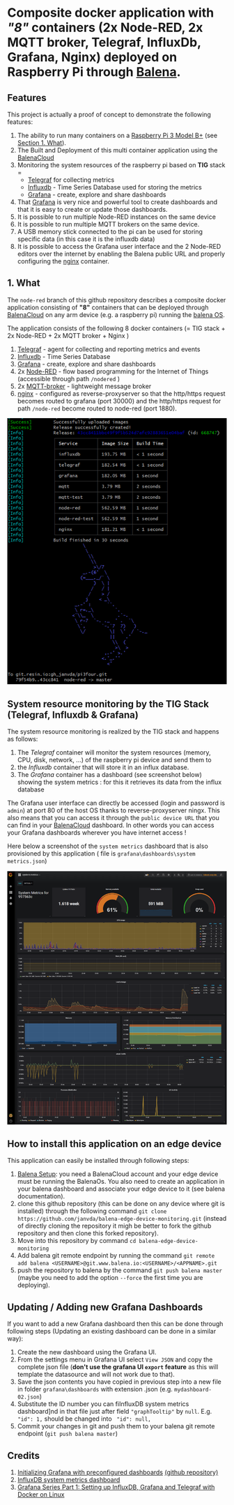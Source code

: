 # Composite docker application with _"8"_ containers (2x Node-RED, 2x MQTT broker, Telegraf, InfluxDb, Grafana, Nginx) deployed on Raspberry Pi through [Balena](https://www.balena.io).

## Features
This project is actually a proof of concept to demonstrate the following features:
1. The ability to run many containers on a [Raspberry Pi 3 Model B+](https://www.raspberrypi.org/products/raspberry-pi-3-model-b-plus/) (see [Section 1. What](#1-what)).
2. The Built and Deployment of this multi container application using the [BalenaCloud](https://www.balena.io/)
3. Monitoring the system resources of the raspberry pi based on **TIG** stack = 
   - [Telegraf](https://www.influxdata.com/time-series-platform/telegraf/) for collecting metrics
   - [Influxdb](https://www.influxdata.com/) - Time Series Database used for storing the metrics
   - [Grafana](https://grafana.com/) - create, explore and share dashboards
4. That [Grafana](https://grafana.com/) is very nice and powerful tool to create dashboards and that it is easy to create or update those dashboards.
5. It is possible to run multiple Node-RED instances on the same device
6. It is possible to run multiple MQTT brokers on the same device.
7. A USB memory stick connected to the pi can be used for storing specific data (in this case it is the influxdb data)
8. It is possible to access the Grafana user interface and the 2 Node-RED editors over the internet by enabling the Balena public URL and properly configuring the [nginx](http://nginx.org/en/docs/) container.

## 1. What

The `node-red` branch of this github repository describes a composite docker application consisting of **"8"** containers that can be deployed through [BalenaCloud](https://www.balena.io/) on any arm device (e.g. a raspberry pi) running the [balena OS](https://www.balena.io/os/).     

The application consists of the following 8 docker containers (= TIG stack + 2x Node-RED + 2x MQTT broker +  Nginx )

1. [Telegraf](https://www.influxdata.com/time-series-platform/telegraf/) - agent for collecting and reporting metrics and events
2. [Influxdb](https://www.influxdata.com/) - Time Series Database
3. [Grafana](https://grafana.com/) - create, explore and share dashboards
4. 2x [Node-RED](https://nodered.org/) - flow based programming for the Internet of Things (accessible through path `/nodered` )
5. 2x [MQTT-broker](https://mosquitto.org/) - lightweight message broker
4. [nginx](http://nginx.org/en/docs/) - configured as reverse-proxyserver so that the http/https request becomes routed to grafana (port 30000) and the http/https request for path `/node-red` become routed to node-red (port 1880).

![build finished successful](./build%20finished%20successful.png)

## System resource monitoring by the TIG Stack (Telegraf, Influxdb & Grafana)
The system resource monitoring is realized by the TIG stack and happens as follows:
1. The *Telegraf* container will monitor the system resources (memory, CPU, disk, network, ...) of the raspberry pi device and send them to 
2. the *Influxdb* container that will store it in an influx database.  
4. The *Grafana* container has a dashboard (see screenshot below) showing the system metrics : for this it retrieves its data from the influx database

The Grafana user interface can directly be accessed (login and password is `admin`) at port 80 of the host OS thanks to reverse-proxyserver ningx.  This also means that you can access it through the `public device URL` that you can find in your [BalenaCloud](https://www.balena.io/) dashboard.  In other words you can access your Grafana dashboards wherever you have internet access !

Here below a screenshot of the `system metrics` dashboard that is also provisioned by this application ( file is `grafana\dashboards\system metrics.json`)

![system metrics example](./system_metrics_dashboard.png)

## How to install this application on an edge device
This application can easily be installed through following steps:
1. [Balena Setup](https://www.balena.io/): you need a BalenaCloud account and your edge device must be running the BalenaOs.  You also need to create an application in your balena dashboard and associate your edge device to it (see balena documentation).
2. clone this github repository (this can be done on any device where git is installed) through the following command `git clone https://github.com/janvda/balena-edge-device-monitoring.git` (instead of directly cloning the repository it migh be better to fork the github repository and then clone this forked repository).
3. Move into this repository by command `cd balena-edge-device-monitoring`
4. Add balena git remote endpoint by running the command `git remote add balena <USERNAME>@git.www.balena.io:<USERNAME>/<APPNAME>.git`
5. push the repository to balena by the command `git push balena master` (maybe you need to add the option `--force` the first time you are deploying).

## Updating / Adding new Grafana Dashboards

If you want to add a new Grafana dashboard then this can be done through following steps (Updating an existing dashboard can be done in a similar way):

1. Create the new dashboard using the Grafana UI.
2. From the settings menu in Grafana UI select `View JSON` and copy the complete json file (**don't use the grafana UI `export` feature** as this will template the datasource and will not work due to that).
3. Save the json contents you have copied in previous step into a new file in folder `grafana\dashboards` with extension .json  (e.g. `mydashboard-02.json`)
4. Substitute the ID number you can fiInfluxDB system metrics dashboard]nd in that file just after field `"graphTooltip"` by `null`.  E.g. ` "id": 1,` should be changed into ` "id": null,`
5. Commit your changes in git and push them to your balena git remote endpoint (`git push balena master`)

## Credits
1. [Initializing Grafana with preconfigured dashboards](https://ops.tips/blog/initialize-grafana-with-preconfigured-dashboards/)  [(github repository)](https://github.com/cirocosta/sample-grafana)
2. [InfluxDB system metrics dashboard](https://grafana.com/dashboards/1138)
3. [Grafana Series Part 1: Setting up InfluxDB, Grafana and Telegraf with Docker on Linux](https://blog.linuxserver.io/2017/11/25/how-to-monitor-your-server-using-grafana-influxdb-and-telegraf/)
